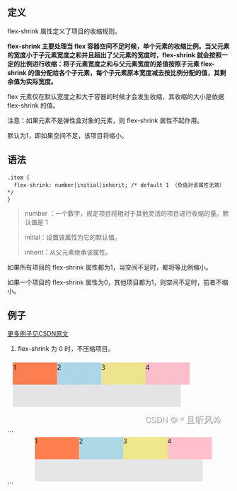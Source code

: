 定义
---

flex-shrink 属性定义了项目的收缩规则。

**flex-shrink 主要处理当 flex 容器空间不足时候，单个元素的收缩比例。当父元素的宽度小于子元素宽度之和并且超出了父元素的宽度时，flex-shrink 就会按照一定的比例进行收缩：将子元素宽度之和与父元素宽度的差值按照子元素 flex-shrink 的值分配给各个子元素，每个子元素原本宽度减去按比例分配的值，其剩余值为实际宽度。**

flex 元素仅在默认宽度之和大于容器的时候才会发生收缩，其收缩的大小是依据 flex-shrink 的值。

注意：如果元素不是弹性盒对象的元素，则 flex-shrink 属性不起作用。

默认为1，即如果空间不足，该项目将缩小。

语法
---
```
.item {
  flex-shrink: number|initial|inherit; /* default 1 （负值对该属性无效） */
}
```

>number ：一个数字，规定项目将相对于其他灵活的项目进行收缩的量。默认值是 1
>
>initial：设置该属性为它的默认值。
>
>inherit：从父元素继承该属性。

如果所有项目的 flex-shrink 属性都为1，当空间不足时，都将等比例缩小。

如果一个项目的 flex-shrink 属性为0，其他项目都为1，则空间不足时，前者不缩小。

例子
---
[更多例子见CSDN原文](https://blog.csdn.net/HH18700418030/article/details/127006977)

1. flex-shrink 为 0 时，不压缩项目。
<img src='./../../../../images/flex-shrink0.jpg' />
```
<!DOCTYPE html>
<html lang="en">
<head>
  <meta charset="UTF-8">
  <title>Title</title>
  <style>
    .container {
      display: flex;
      margin: 0px auto;
      width: 380px;
      height: 100px;
      background-color: #e6e6e6;
    }
    .item {
      /* flex-basis属性定义了项目占据主轴空间（main size）大小。 */
      flex-basis: 100px;
      height: 50px;
      /* flex-shrink 属性定义项目的缩小系数 */
      flex-shrink: 0;
    }
    .container div:nth-of-type(1) { background-color:coral;}
    .container div:nth-of-type(2) { background-color:lightblue;}
    .container div:nth-of-type(3) { background-color:khaki;}
    .container div:nth-of-type(4) { background-color:pink;}
  </style>
</head>
<body>
  <div class="container">
    <div class="item">1</div>
    <div class="item">2</div>
    <div class="item">3</div>
    <div class="item">4</div>
  </div>
</body>
</html>
```